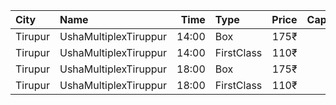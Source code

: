 | City    | Name                  |  Time | Type       | Price | Capacity | Booked |
| :------ | :-------------------- | ----: | :--------- | ----: | -------: | -----: |
| Tirupur | UshaMultiplexTiruppur | 14:00 | Box        |  175₹ |       13 |     13 |
| Tirupur | UshaMultiplexTiruppur | 14:00 | FirstClass |  110₹ |      168 |    158 |
| Tirupur | UshaMultiplexTiruppur | 18:00 | Box        |  175₹ |       13 |     13 |
| Tirupur | UshaMultiplexTiruppur | 18:00 | FirstClass |  110₹ |      168 |    158 |